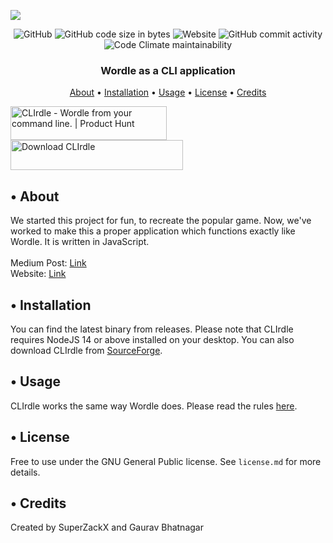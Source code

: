 <a href="https://github.com/superzackx/clirdle"><img src="https://user-images.githubusercontent.com/58135394/163711903-24793ed8-0f8b-47a6-851f-f451502d4c3b.png"></a>
<div align="center">
<img alt="GitHub" src="https://img.shields.io/github/license/superzackx/clirdle?style=for-the-badge">
<img alt="GitHub code size in bytes" src="https://img.shields.io/github/languages/code-size/superzackx/clirdle?style=for-the-badge">
<img alt="Website" src="https://img.shields.io/website?down_color=lightgray&down_message=offline&style=for-the-badge&up_color=blue&up_message=online&url=https%3A%2F%2Fclirdle.yashbhatnagar.com%2F">
<img alt="GitHub commit activity" src="https://img.shields.io/github/commit-activity/m/superzackx/clirdle?style=for-the-badge">
<img alt="Code Climate maintainability" src="https://img.shields.io/codeclimate/maintainability/superzackx/CLIrdle?style=for-the-badge">
</div>

<h3 align="center">Wordle as a CLI application</h3>
<p align="center">
  <a href="#about">About</a>
  •
  <a href="#installation">Installation</a>
  •
  <a href="#usage">Usage</a>
  •
  <a href="#license">License</a>
  •
  <a href="#credits">Credits</a>
</p>

<a href="https://www.producthunt.com/posts/clirdle?utm_source=badge-featured&utm_medium=badge&utm_souce=badge-clirdle" target="_blank"><img src="https://api.producthunt.com/widgets/embed-image/v1/featured.svg?post_id=342221&theme=light" alt="CLIrdle - Wordle&#0032;from&#0032;your&#0032;command&#0032;line&#0046;&#0032; | Product Hunt" style="width: 250px; height: 54px;" width="250" height="54" /></a>
<a href="https://sourceforge.net/projects/clirdle/files/latest/download"><img alt="Download CLIrdle" src="https://a.fsdn.com/con/app/sf-download-button" width=276 height=48 srcset="https://a.fsdn.com/con/app/sf-download-button?button_size=2x 2x"></a>

<h2 id="about">• About</h2>
<p>We started this project for fun, to recreate the popular game. Now, we've worked to make this a proper application which functions exactly like Wordle. It is written in JavaScript. <br><br> Medium Post: <a href="https://medium.com/@yash.bhatnagar1919/crafting-clirdle-wordle-in-your-cli-7a3cb132975e">Link</a><br> Website: <a href="https://clirdle.yashbhatnagar.com/">Link</a></p>

<h2 id="installation">• Installation</h2>
<p>You can find the latest binary from releases. Please note that CLIrdle requires NodeJS 14 or above installed on your desktop. You can also download CLIrdle from <a href="https://sourceforge.net/projects/clirdle/">SourceForge</a>.</p>

<h2 id="usage">• Usage</h2>
<p>CLIrdle works the same way Wordle does. Please read the rules <a href="https://www.nytimes.com/games/wordle/index.html">here</a>.</p>

<h2 id="license">• License</h2>
<p>Free to use under the GNU General Public license. See <code>license.md</code> for more details.</p>

<h2 id="credits">• Credits</h2>
<p>Created by SuperZackX and Gaurav Bhatnagar</p>
